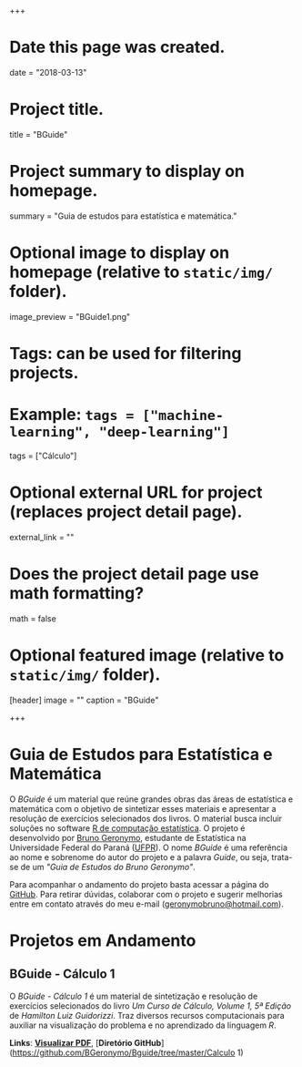 +++
# Date this page was created.
date = "2018-03-13"

# Project title.
title = "BGuide"

# Project summary to display on homepage.
summary = "Guia de estudos para estatística e matemática."

# Optional image to display on homepage (relative to `static/img/` folder).
image_preview = "BGuide1.png"

# Tags: can be used for filtering projects.
# Example: `tags = ["machine-learning", "deep-learning"]`
tags = ["Cálculo"]

# Optional external URL for project (replaces project detail page).
external_link = ""

# Does the project detail page use math formatting?
math = false

# Optional featured image (relative to `static/img/` folder).
[header]
image = ""
caption = "BGuide"

+++

# Guia de Estudos para Estatística e Matemática

O *BGuide* é  um material que reúne grandes obras das áreas de estatística e matemática com o objetivo de sintetizar esses materiais e apresentar a resolução de exercícios selecionados dos livros. O material busca incluir soluções no software [R de computação estatística](https://www.r-project.org/). O projeto é desenvolvido por [Bruno Geronymo](https://bgeronymo.github.io), estudante de Estatística na Universidade Federal do Paraná ([UFPR](http://www.ufpr.br/portalufpr/)). O nome *BGuide* é uma referência ao nome e sobrenome do autor do projeto e a palavra *Guide*, ou seja, trata-se de um *"Guia de Estudos do Bruno Geronymo"*.

Para acompanhar o andamento do projeto basta acessar a página do [GitHub](https://github.com/BGeronymo/BGuide). Para retirar dúvidas, colaborar com o projeto e sugerir melhorias entre em contato através do meu e-mail (<geronymobruno@hotmail.com>).

# Projetos em Andamento

## BGuide - Cálculo 1

O *BGuide - Cálculo 1* é um material de sintetização e resolução de exercícios
selecionados do livro *Um Curso de Cálculo, Volume 1, 5ª Edição* de *Hamilton
Luiz Guidorizzi*. Traz diversos recursos computacionais para auxiliar na
visualização do problema e no aprendizado da linguagem *R*.

**Links**: [**Visualizar PDF**](https://bgeronymo.github.io/projetos/bguide/Calculo-1.pdf), [**Diretório GitHub**](https://github.com/BGeronymo/Bguide/tree/master/Calculo 1)
